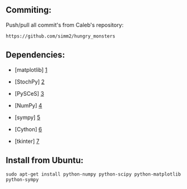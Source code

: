 Commiting:
----------
Push/pull all commit's from Caleb's repository:

	https://github.com/simm2/hungry_monsters


Dependencies:
-------------
* [matplotlib] [1]
* [StochPy] [2]
* [PySCeS] [3]
* [NumPy] [4]
* [sympy] [5]
* [Cython] [6]
* [tkinter] [7]


  [1]: http://matplotlib.org/users/installing.html
  [2]: https://pypi.python.org/pypi/StochPy/1.0.0
  [3]: http://pysces.sourceforge.net/
  [4]: http://www.numpy.org/
  [5]: http://sympy.org/en/index.html
  [6]: http://docs.cython.org/0.15/src/quickstart/install.html
  [7]: http://stackoverflow.com/questions/4783810/install-tkinter-for-python

Install from Ubuntu:
--------------------

   	sudo apt-get install python-numpy python-scipy python-matplotlib python-sympy 
